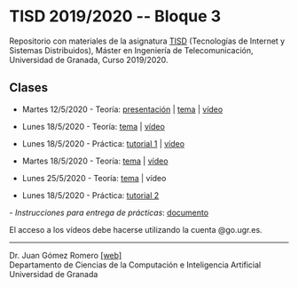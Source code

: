 # TISD 2019/2020 -- Bloque 3
Repositorio con materiales de la asignatura [TISD](https://masteres.ugr.es/telecomunicacion/pages/info_academica/guias_docentes_2019_2020/tecnologiasdeinternetysistemasdistribuidos) (Tecnologías de Internet y Sistemas Distribuidos), Máster en Ingeniería de Telecomunicación, Universidad de Granada, Curso 2019/2020.

## Clases

- Martes 12/5/2020 - Teoría: [presentación](https://github.com/jgromero/tisd2020/blob/master/teor%C3%ADa/Presentaci%C3%B3n.pdf) | [tema](https://github.com/jgromero/tisd2020/blob/master/teor%C3%ADa/Sistemas%20de%20acceso%20a%20la%20informaci%C3%B3n%20en%20Internet%20I.pdf) | [vídeo](https://drive.google.com/file/d/1eSG-jrni9kSpgNMVlGz6PzQC3Z8rqbAD/view?usp=sharing) 

- Lunes 18/5/2020 - Teoría: [tema](https://github.com/jgromero/tisd2020/blob/master/teor%C3%ADa/Sistemas%20de%20acceso%20a%20la%20informaci%C3%B3n%20en%20Internet%20I.pdf) | [vídeo](https://drive.google.com/file/d/1PLQOfUwiDIr3i7bguvL5fbn1uYJMZPPk/view?usp=sharing)

- Lunes 18/5/2020 - Práctica: [tutorial 1](https://github.com/jgromero/tisd2020/blob/master/pr%C3%A1cticas/Tutorial%20Postman%201.pdf) | [vídeo](https://drive.google.com/open?id=1-wV-UE1IAnxcEiYfYi0FLiUOIvinVEVm) 

- Martes 18/5/2020 - Teoría:  [tema](https://github.com/jgromero/tisd2020/blob/master/teor%C3%ADa/Sistemas%20de%20acceso%20a%20la%20informaci%C3%B3n%20en%20Internet%20I.pdf) | [vídeo](https://drive.google.com/file/d/1k0QdX42-fI4N9AQWAIrSjHTGsyqXIZCg/view?usp=sharing)

- Lunes 25/5/2020 - Teoría: [tema](https://github.com/jgromero/tisd2020/blob/master/teor%C3%ADa/Sistemas%20de%20acceso%20a%20la%20informaci%C3%B3n%20en%20Internet%20I.pdf) | vídeo

- Lunes 18/5/2020 - Práctica: [tutorial 2](https://github.com/jgromero/tisd2020/blob/master/pr%C3%A1cticas/Tutorial%20Postman%202.pdf) 

- *Instrucciones para entrega de prácticas*: [documento](https://github.com/jgromero/tisd2020/blob/master/pr%C3%A1cticas/Guion%20de%20pr%C3%A1cticas.pdf)

El acceso a los vídeos debe hacerse utilizando la cuenta @go.ugr.es.

<hr/>

Dr. Juan Gómez Romero [[web]](http://decsai.ugr.es/~jgomez) </br>
Departamento de Ciencias de la Computación e Inteligencia Artificial </br>
Universidad de Granada </br>